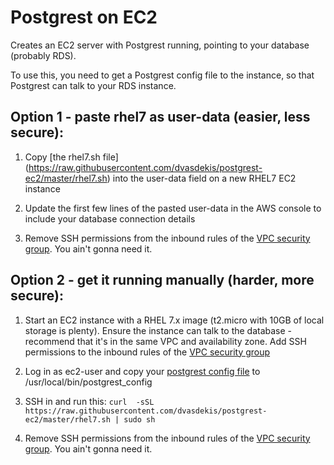 # Postgrest on EC2
Creates an EC2 server with Postgrest running, pointing to your database (probably RDS).

To use this, you need to get a Postgrest config file to the instance, so that Postgrest can talk to your RDS instance.

## Option 1 - paste rhel7 as user-data (easier, less secure):

1. Copy [the rhel7.sh file] (https://raw.githubusercontent.com/dvasdekis/postgrest-ec2/master/rhel7.sh) into the user-data field on a new RHEL7 EC2 instance

2. Update the first few lines of the pasted user-data in the AWS console to include your database connection details

3. Remove SSH permissions from the inbound rules of the [VPC security group](https://docs.aws.amazon.com/vpc/latest/userguide/VPC_SecurityGroups.html). You ain't gonna need it.

## Option 2 - get it running manually (harder, more secure):

1. Start an EC2 instance with a RHEL 7.x image (t2.micro with 10GB of local storage is plenty). 
    Ensure the instance can talk to the database - recommend that it's in the same VPC and availability zone.
    Add SSH permissions to the inbound rules of the [VPC security group](https://docs.aws.amazon.com/vpc/latest/userguide/VPC_SecurityGroups.html)

2. Log in as ec2-user and copy your [postgrest config file](https://postgrest.org/en/v5.2/install.html#configuration) to /usr/local/bin/postgrest_config

3. SSH in and run this:
`curl  -sSL https://raw.githubusercontent.com/dvasdekis/postgrest-ec2/master/rhel7.sh | sudo sh`

4. Remove SSH permissions from the inbound rules of the [VPC security group](https://docs.aws.amazon.com/vpc/latest/userguide/VPC_SecurityGroups.html). You ain't gonna need it.
